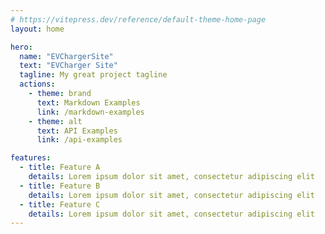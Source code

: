 ```yaml
---
# https://vitepress.dev/reference/default-theme-home-page
layout: home

hero:
  name: "EVChargerSite"
  text: "EVCharger Site"
  tagline: My great project tagline
  actions:
    - theme: brand
      text: Markdown Examples
      link: /markdown-examples
    - theme: alt
      text: API Examples
      link: /api-examples

features:
  - title: Feature A
    details: Lorem ipsum dolor sit amet, consectetur adipiscing elit
  - title: Feature B
    details: Lorem ipsum dolor sit amet, consectetur adipiscing elit
  - title: Feature C 
    details: Lorem ipsum dolor sit amet, consectetur adipiscing elit
---
```


